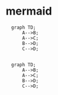# mermaid

```mermaid
  graph TD;
      A-->B;
      A-->C;
      B-->D;
      C-->D;
```





```mermaid

  graph TD;
      A-->B;
      A-->C;
      B-->D;
      C-->D;

```
